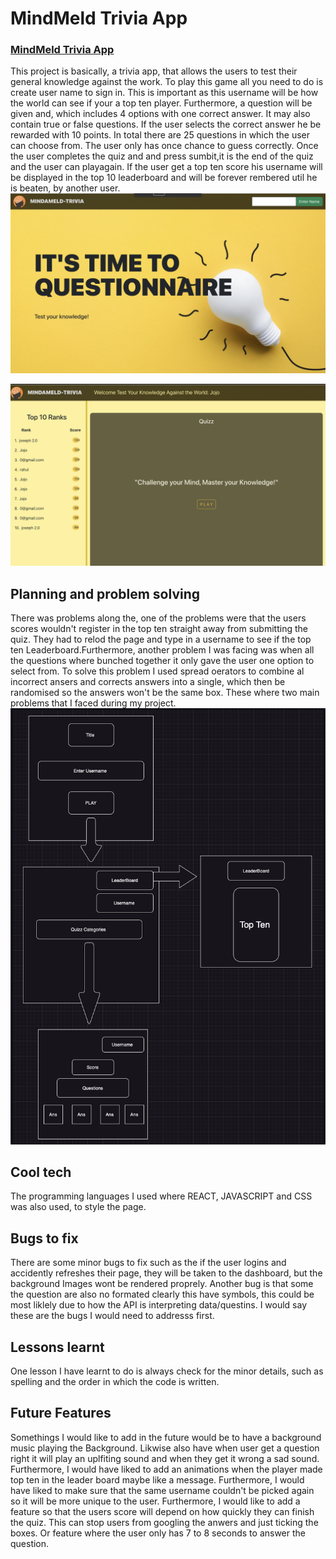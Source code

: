 # MindMeld Trivia App
### [MindMeld Trivia App](mindameld.surge.sh)

This project is basically, a trivia app, that allows the users to test their general knowledge against the work. To play this game all you need to do is create user name to sign in. This is important as this username will be how the world can see if your a top ten player. Furthermore, a question will be given and, which includes 4 options with one correct answer. It may also contain true or false questions. If the user selects the correct answer he be rewarded with 10 points. In total there are 25 questions in which the user can choose from. The user only has once chance to guess correctly. Once the user completes the quiz and and press sumbit,it is the end of the quiz and the user can playagain. If the user get a top ten score his username will be displayed in the top 10 leaderboard and will be forever rembered util he is beaten, by another user.
![HOME-PAGE](./Screenshot%202023-06-29%20at%209.03.32%20am.png)

![QUESTION-PAGE](./Screenshot%202023-06-29%20at%209.04.09%20am.png)
## Planning and problem solving
There was problems along the, one of the problems were that the users scores wouldn't register in the top ten straight away from submitting the quiz. They had to relod the page and type in a username to see if the top ten Leaderboard.Furthermore, another problem I was facing was when all the questions where bunched together it only gave the user one option to select from. To solve this problem I used spread oerators to combine al incorrect ansers and corrects answers into a single, which then be randomised so the answers won't be the same box. These where two main problems that I faced during my project. 
![Plan](./Screenshot%202023-06-23%20at%2010.42.42%20am.png) 

## Cool tech 
The programming languages I used where REACT, JAVASCRIPT and CSS was also used, to style the page.  

## Bugs to fix 
There are some minor bugs to fix such as the if the user logins and accidently refreshes their page, they will be taken to the dashboard, but the background Images wont be rendered proprely. Another bug is that some the question are also no formated clearly this have symbols, this could be most liklely due to how the API is interpreting data/questins. I would say these are the bugs I would need to addresss first.  

## Lessons learnt
One lesson I have learnt to do is always check for the minor details, such as spelling and the order in which the code is written.

## Future Features
Somethings I would like to add in the future would be to have a background music playing the Background. Likwise also have when user get a question right it will play an uplfiting sound and when they get it wrong a sad sound. Furthermore, I would have liked to add an animations when the player made top ten in the leader board maybe like a message. Furthermore, I would have liked to make sure that the same username couldn't be picked again so it will be more unique to the user. Furthermore, I would like to add a feature so that the users score will depend on how quickly they can finish the quiz. This can stop users from googling the anwers and just ticking the boxes. Or feature where the user only has 7 to 8 seconds to answer the question. 



